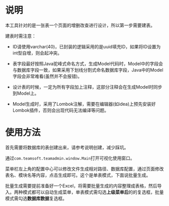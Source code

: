 # 说明

本工具针对的是一张表一个页面的增删改查进行设计，所以第一步需要建表。

建表时需注意：

- ID请使用varchar(40)，已封装的逻辑采用的是uuid填充ID，如果将ID设置为int型自增，则会起冲突。

- 表字段最好按照Java驼峰式命名方式，生成Model代码时，Model中的字段会与数据库字段一致，如果采用下划线分割式命名数据库字段，Java中的Model字段会非常难看(虽然并不会报错)。

- 设计表的时候，一定为所有字段加上注释，这部分注释会在生成Model时同步到Model上。

- Model生成时，采用了Lombok注解，需要在编辑器(如idea)上预先安装好Lombok插件，否则会出现代码无法编译等问题。

# 使用方法

首先需要将数据库的表创建出来，请参考说明创建，减少踩坑。

通过`com.teamsoft.teamadmin.window.Main`打开可视化使用窗口。

菜单栏左上角的配置中心可以修改文件生成相对路径、数据库配置，通过页面修改表名、模块名等内容，点击生成即可。这个是单表模式，下面说批量生成。

批量生成需要提前准备好一个Excel，将需要批量生成的内容整理成表格，然后导入。两种模式都可以自动生成菜单，单表模式需勾选**上级菜单后**的的复选框，批量模式需勾选**数据库数据**复选框。